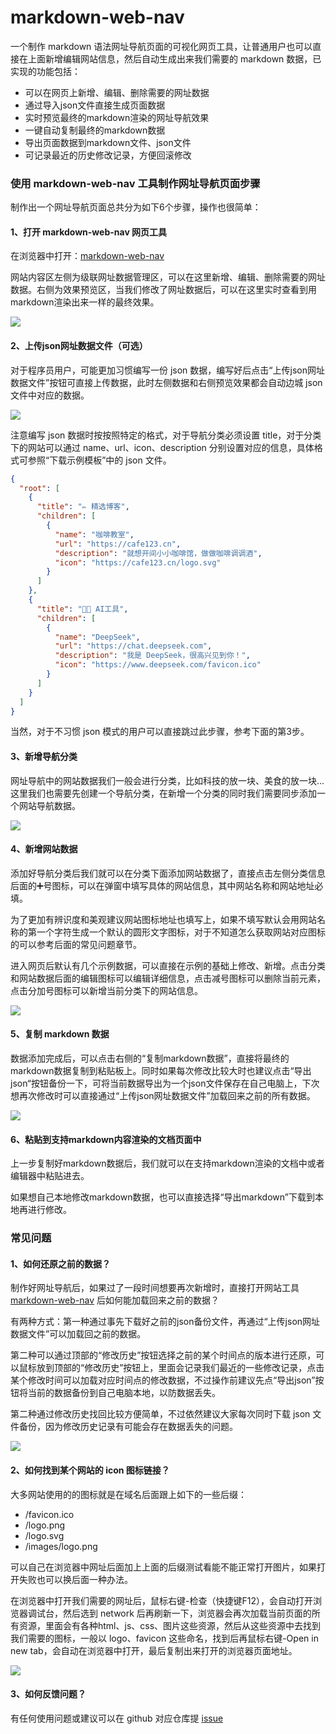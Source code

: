 # markdown-web-nav

一个制作 markdown 语法网址导航页面的可视化网页工具，让普通用户也可以直接在上面新增编辑网站信息，然后自动生成出来我们需要的 markdown 数据，已实现的功能包括：

* 可以在网页上新增、编辑、删除需要的网址数据
* 通过导入json文件直接生成页面数据
* 实时预览最终的markdown渲染的网址导航效果
* 一键自动复制最终的markdown数据
* 导出页面数据到markdown文件、json文件
* 可记录最近的历史修改记录，方便回滚修改

### 使用 markdown-web-nav 工具制作网址导航页面步骤

制作出一个网址导航页面总共分为如下6个步骤，操作也很简单：

#### 1、打开 markdown-web-nav 网页工具
在浏览器中打开：[markdown-web-nav](https://cafehaus.github.io/markdown-web-nav)

网站内容区左侧为级联网址数据管理区，可以在这里新增、编辑、删除需要的网址数据。右侧为效果预览区，当我们修改了网址数据后，可以在这里实时查看到用markdown渲染出来一样的最终效果。

<img src="./static/2.png" />

#### 2、上传json网址数据文件（可选）
对于程序员用户，可能更加习惯编写一份 json 数据，编写好后点击“上传json网址数据文件”按钮可直接上传数据，此时左侧数据和右侧预览效果都会自动边城 json 文件中对应的数据。

<img src="./static/3.png" />

注意编写 json 数据时按按照特定的格式，对于导航分类必须设置 title，对于分类下的网站可以通过 name、url、icon、description 分别设置对应的信息，具体格式可参照“下载示例模板”中的 json 文件。

```json
{
  "root": [
    {
      "title": "✏️ 精选博客",
      "children": [
        {
          "name": "咖啡教室",
          "url": "https://cafe123.cn",
          "description": "就想开间小小咖啡馆，做做咖啡调调酒",
          "icon": "https://cafe123.cn/logo.svg"
        }
      ]
    },
    {
      "title": "🧑‍💻 AI工具",
      "children": [
        {
          "name": "DeepSeek",
          "url": "https://chat.deepseek.com",
          "description": "我是 DeepSeek，很高兴见到你！",
          "icon": "https://www.deepseek.com/favicon.ico"
        }
      ]
    }
  ]
}
```

当然，对于不习惯 json 模式的用户可以直接跳过此步骤，参考下面的第3步。

#### 3、新增导航分类
网址导航中的网站数据我们一般会进行分类，比如科技的放一块、美食的放一块...这里我们也需要先创建一个导航分类，在新增一个分类的同时我们需要同步添加一个网站导航数据。

<img src="./static/4.png" />

#### 4、新增网站数据
添加好导航分类后我们就可以在分类下面添加网站数据了，直接点击左侧分类信息后面的➕号图标，可以在弹窗中填写具体的网站信息，其中网站名称和网站地址必填。

为了更加有辨识度和美观建议网站图标地址也填写上，如果不填写默认会用网站名称的第一个字符生成一个默认的圆形文字图标，对于不知道怎么获取网站对应图标的可以参考后面的常见问题章节。

进入网页后默认有几个示例数据，可以直接在示例的基础上修改、新增。点击分类和网站数据后面的编辑图标可以编辑详细信息，点击减号图标可以删除当前元素，点击分加号图标可以新增当前分类下的网站信息。

<img src="./static/5.png" />

#### 5、复制 markdown 数据
数据添加完成后，可以点击右侧的“复制markdown数据”，直接将最终的markdown数据复制到粘贴板上。同时如果每次修改比较大时也建议点击“导出json“按钮备份一下，可将当前数据导出为一个json文件保存在自己电脑上，下次想再次修改时可以直接通过“上传json网址数据文件”加载回来之前的所有数据。

<img src="./static/6.png" />

#### 6、粘贴到支持markdown内容渲染的文档页面中
上一步复制好markdown数据后，我们就可以在支持markdown渲染的文档中或者编辑器中粘贴进去。

如果想自己本地修改markdown数据，也可以直接选择“导出markdown”下载到本地再进行修改。

### 常见问题
#### 1、如何还原之前的数据？
制作好网址导航后，如果过了一段时间想要再次新增时，直接打开网站工具 [markdown-web-nav](https://cafehaus.github.io/markdown-web-nav) 后如何能加载回来之前的数据？

有两种方式：第一种通过事先下载好之前的json备份文件，再通过“上传json网址数据文件”可以加载回之前的数据。

第二种可以通过顶部的“修改历史”按钮选择之前的某个时间点的版本进行还原，可以鼠标放到顶部的“修改历史”按钮上，里面会记录我们最近的一些修改记录，点击某个修改时间可以加载对应时间点的修改数据，不过操作前建议先点“导出json”按钮将当前的数据备份到自己电脑本地，以防数据丢失。

第二种通过修改历史找回比较方便简单，不过依然建议大家每次同时下载 json 文件备份，因为修改历史记录有可能会存在数据丢失的问题。

<img src="./static/7.png" />

#### 2、如何找到某个网站的 icon 图标链接？

大多网站使用的的图标就是在域名后面跟上如下的一些后缀：

* /favicon.ico
* /logo.png
* /logo.svg
* /images/logo.png

可以自己在浏览器中网址后面加上上面的后缀测试看能不能正常打开图片，如果打开失败也可以换后面一种办法。

在浏览器中打开我们需要的网址后，鼠标右键-检查（快捷键F12），会自动打开浏览器调试台，然后选到 network 后再刷新一下，浏览器会再次加载当前页面的所有资源，里面会有各种html、js、css、图片这些资源，然后从这些资源中去找到我们需要的图标，一般以 logo、favicon 这些命名，找到后再鼠标右键-Open in new tab，会自动在浏览器中打开，最后复制出来打开的浏览器页面地址。

<img src="./static/8.png" />

#### 3、如何反馈问题？
有任何使用问题或建议可以在 github 对应仓库提 [issue](https://github.com/cafehaus/markdown-web-nav/issues)